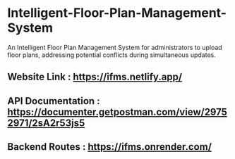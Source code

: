 # Intelligent-Floor-Plan-Management-System
An Intelligent Floor Plan Management System for administrators to upload floor plans, addressing potential conflicts during simultaneous updates.

## Website Link : https://ifms.netlify.app/
## API Documentation : https://documenter.getpostman.com/view/29752971/2sA2r53js5
## Backend Routes : https://ifms.onrender.com/

